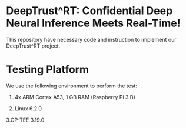 
# DeepTrust^RT: Confidential Deep Neural Inference Meets Real-Time!

This repository have necessary code and instruction to implement our DeepTrust^RT project.

# Testing Platform

We use the following environment to perform the test:
1. 4x ARM Cortex A53, 1 GB RAM (Raspberry Pi 3 B)

3. Linux 6.2.0

3.OP-TEE 3.19.0

